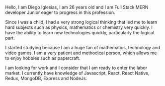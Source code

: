 Hello, I am Diego Iglesias, I am 26 years old and I am Full Stack MERN developer Junior eager to progress in this profession.

Since I was a child, I had a very strong logical thinking that led me to learn hard subjects such as physics, mathematics or chemistry very quickly. I have the ability to learn new technologies quickly, particularly the logical part.

I started studying because I am a huge fan of mathematics, technology and video games. I am a very patient and methodical person, which allows me to enjoy hobbies such as papercraft.

I am looking for work and I consider that I am ready to enter the labor market. I currently have knowledge of Javascript, React, React Native, Redux, MongoDB, Express and NodeJs.
